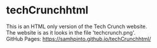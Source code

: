 # techCrunchhtml
This is an HTML only version of the Tech Crunch website.  
The website is as it looks in the file 'techcrunch.png'.  
GitHub Pages: https://samhpinto.github.io/techCrunchhtml/

